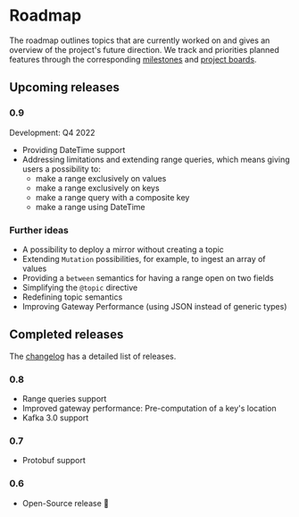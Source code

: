 # Roadmap

The roadmap outlines topics that are currently worked on and gives an overview of the project's future direction.
We track and priorities planned features through the corresponding [milestones](https://github.com/bakdata/quick/milestones)
and [project boards](https://github.com/bakdata/quick/projects).

## Upcoming releases

### 0.9

Development: Q4 2022

* Providing DateTime support
* Addressing limitations and extending range queries, which means
giving users a possibility to:
    * make a range exclusively on values 
    * make a range exclusively on keys
    * make a range query with a composite key
    * make a range using DateTime

### Further ideas

* A possibility to deploy a mirror without creating a topic
* Extending `Mutation` possibilities, for example, to ingest an array of values
* Providing a `between` semantics for having a range open on two fields
* Simplifying the `@topic` directive
* Redefining topic semantics
* Improving Gateway Performance (using JSON instead of generic types)


## Completed releases

The [changelog](../changelog) has a detailed list of releases.

### 0.8

* Range queries support
* Improved gateway performance: Pre-computation of a key's location
* Kafka 3.0 support

### 0.7

* Protobuf support

### 0.6

* Open-Source release 🎉
